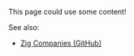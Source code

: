 This page could use some content!

See also:

- [Zig Companies (GitHub)](https://github.com/rofrol/zig-companies)
